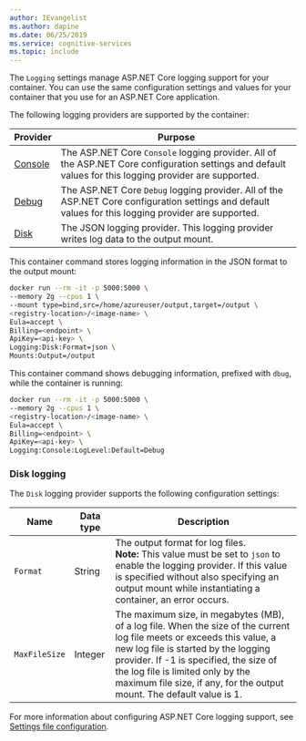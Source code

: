 ```yaml
---
author: IEvangelist
ms.author: dapine
ms.date: 06/25/2019
ms.service: cognitive-services
ms.topic: include
---
```


The `Logging` settings manage ASP.NET Core logging support for your container. You can use the same configuration settings and values for your container that you use for an ASP.NET Core application. 

The following logging providers are supported by the container:

|Provider|Purpose|
|--|--|
|[Console](/aspnet/core/fundamentals/logging/#console-provider)|The ASP.NET Core `Console` logging provider. All of the ASP.NET Core configuration settings and default values for this logging provider are supported.|
|[Debug](/aspnet/core/fundamentals/logging/#debug-provider)|The ASP.NET Core `Debug` logging provider. All of the ASP.NET Core configuration settings and default values for this logging provider are supported.|
|[Disk](#disk-logging)|The JSON logging provider. This logging provider writes log data to the output mount.|

This container command stores logging information in the JSON format to the output mount:

```bash
docker run --rm -it -p 5000:5000 \
--memory 2g --cpus 1 \
--mount type=bind,src=/home/azureuser/output,target=/output \
<registry-location>/<image-name> \
Eula=accept \
Billing=<endpoint> \
ApiKey=<api-key> \
Logging:Disk:Format=json \
Mounts:Output=/output
```

This container command shows debugging information, prefixed with `dbug`, while the container is running:

```bash
docker run --rm -it -p 5000:5000 \
--memory 2g --cpus 1 \
<registry-location>/<image-name> \
Eula=accept \
Billing=<endpoint> \
ApiKey=<api-key> \
Logging:Console:LogLevel:Default=Debug
```

### Disk logging

The `Disk` logging provider supports the following configuration settings:

| Name | Data type | Description |
|------|-----------|-------------|
| `Format` | String | The output format for log files.<br/> **Note:** This value must be set to `json` to enable the logging provider. If this value is specified without also specifying an output mount while instantiating a container, an error occurs. |
| `MaxFileSize` | Integer | The maximum size, in megabytes (MB), of a log file. When the size of the current log file meets or exceeds this value, a new log file is started by the logging provider. If -1 is specified, the size of the log file is limited only by the maximum file size, if any, for the output mount. The default value is 1. |

For more information about configuring ASP.NET Core logging support, see [Settings file configuration](/aspnet/core/fundamentals/logging/).